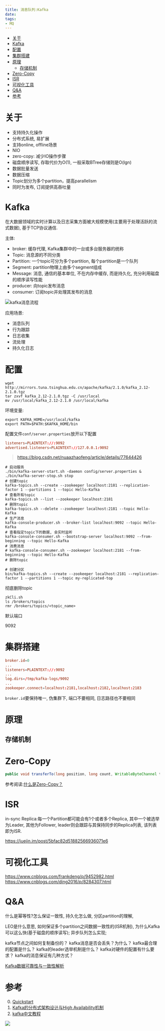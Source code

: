 ```yaml
---
title: 消息队列:Kafka
date: 
tags:
- MQ
---
```

<!-- TOC -->

- [关于](#关于)
- [Kafka](#kafka)
- [配置](#配置)
- [集群搭建](#集群搭建)
- [原理](#原理)
    - [存储机制](#存储机制)
- [Zero-Copy](#zero-copy)
- [ISR](#isr)
- [可视化工具](#可视化工具)
- [Q&A](#qa)
- [参考](#参考)

<!-- /TOC -->

# 关于

* 支持持久化操作
* 分布式系统, 易扩展
* 支持online, offline场景
* NIO
* zero-copy: 减少IO操作步骤
* 磁盘顺序读写, 存取代价为O(1), 一般采取BTree存储则是O(lgn)
* 数据批量发送
* 数据压缩
* Topic划分为多个partition，提高parallelism
* 同时为发布, 订阅提供高吞吐量

# Kafka

在大数据领域的实时计算以及日志采集方面被大规模使用(主要用于处理活跃的流式数据), 基于TCP协议通信.

主体:

* broker: 缓存代理, Kafka集群中的一台或多台服务器的统称
* Topic: 消息源的不同分类
* Partition: 一个topic可分为多个partition, 每个partition是一个队列
* Segment:  partition物理上由多个segment组成
* Message: 消息, 通信的基本单位, 不在内存中缓存, 而是持久化, 充分利用磁盘的顺序读写性能
* producer: 向topic发布消息
* consumer: 订阅topic并处理其发布的消息

![kafka消息流程](https://dev.tencent.com/u/LuVx21/p/img/git/raw/master/kafka_msg.png)

应用场景:

* 消息队列
* 行为跟踪
* 日志收集
* 流处理
* 持久化日志

# 配置
```shell
wget http://mirrors.tuna.tsinghua.edu.cn/apache/kafka/2.1.0/kafka_2.12-2.1.0.tgz
tar zxvf kafka_2.12-2.1.0.tgz -C /usr/local
mv /usr/local/kafka_2.12-2.1.0 /usr/local/kafka
```

环境变量:
```shell
export KAFKA_HOME=/usr/local/kafka
export PATH=$PATH:$KAFKA_HOME/bin
```

配置文件`conf/server.properties`放开以下配置
```conf
listeners=PLAINTEXT://:9092
advertised.listeners=PLAINTEXT://127.0.0.1:9092
```
> https://blog.csdn.net/nuaazhaofeng/article/details/77644426


```shell
# 启动服务
./bin/kafka-server-start.sh -daemon config/server.properties &
./bin/kafka-server-stop.sh stop
# 创建topic
kafka-topics.sh --create --zookeeper localhost:2181 --replication-factor 1 --partitions 1 --topic Hello-Kafka
# 查看所有topic
kafka-topics.sh --list --zookeeper localhost:2181
# 删除topic
kafka-topics.sh --delete --zookeeper localhost:2181 --topic Hello-Kafka
# 生产消息
kafka-console-producer.sh --broker-list localhost:9092 --topic Hello-Kafka
# 查看指定topic下的数据, 会实时监听
kafka-console-consumer.sh --bootstrap-server localhost:9092 --from-beginning --topic Hello-Kafka
# 消费消息
# kafka-console-consumer.sh --zookeeper localhost:2181 --from-beginning --topic Hello-Kafka
# 删除topic

# 创建分区
bin/kafka-topics.sh --create --zookeeper localhost:2181 --replication-factor 1 --partitions 1 --topic my-replicated-top
```

彻底删除topic
```shell
zkCli.sh
ls /brokers/topics
rmr /brokers/topics/<topic_name>
```

默认端口

9092

# 集群搭建


```conf
broker.id=0
...
listeners=PLAINTEXT://:9092
...
log.dirs=/tmp/kafka-logs/9092
...
zookeeper.connect=localhost:2181,localhost:2182,localhost:2183
```

`broker.id`要保持唯一, 伪集群下, 端口不要相同, 日志路径也不要相同

# 原理

## 存储机制




# Zero-Copy

```java
public void transferTo(long position, long count, WritableByteChannel target);
```

参考阅读:[什么是Zero-Copy？](https://blog.csdn.net/u013256816/article/details/52589524)



# ISR

in-sync Replica:每一个Partition都可能会有1个或者多个Replica, 其中一个被选举为Leader, 其他为Follower, leader则会跟踪与其保持同步的Replica列表, 该列表即为ISR.

https://juejin.im/post/5bfac82d51882566936071e6



# 可视化工具

https://www.cnblogs.com/frankdeng/p/9452982.html
https://www.cnblogs.com/ding2016/p/8284307.html




# Q&A

什么是幂等性?怎么保证一致性, 持久化怎么做, 分区partition的理解, 

LEO是什么意思, 如何保证多个partition之间数据一致性的(ISR机制), 
为什么Kafka可以这么快(基于磁盘的顺序读写);
异步队列怎么实现;

kafka节点之间如何复制备份的？
kafka消息是否会丢失？为什么？
kafka最合理的配置是什么？
kafka的leader选举机制是什么？
kafka对硬件的配置有什么要求？
kafka的消息保证有几种方式？

[Kafka数据可靠性与一致性解析](https://blog.csdn.net/lizhitao/article/details/52296102)

# 参考

0. [Quickstart](https://kafka.apache.org/quickstart)
1. [Kafka的分布式架构设计与High Availability机制](http://josh-persistence.iteye.com/blog/2234636)
2. [kafka中文教程](http://orchome.com/kafka/index#/collapse-1005)

[![](https://static.segmentfault.com/v-5b1df2a7/global/img/creativecommons-cc.svg)](https://creativecommons.org/licenses/by-nc-nd/4.0/)
